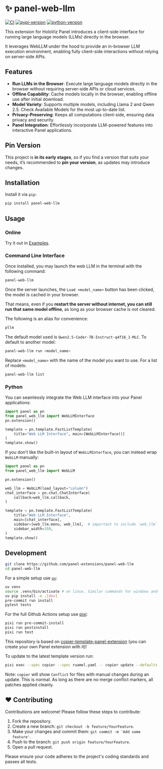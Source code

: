 # ✨ panel-web-llm

[![CI](https://img.shields.io/github/actions/workflow/status/panel-extensions/panel-web-llm/ci.yml?style=flat-square&branch=main)](https://github.com/panel-extensions/panel-web-llm/actions/workflows/ci.yml)
[![pypi-version](https://img.shields.io/pypi/v/panel-web-llm.svg?logo=pypi&logoColor=white&style=flat-square)](https://pypi.org/project/panel-web-llm)
[![python-version](https://img.shields.io/pypi/pyversions/panel-web-llm?logoColor=white&logo=python&style=flat-square)](https://pypi.org/project/panel-web-llm)

This extension for HoloViz Panel introduces a client-side interface for running large language models (LLMs) directly in the browser.

It leverages WebLLM under the hood to provide an in-browser LLM execution environment, enabling fully client-side interactions without relying on server-side APIs.

## Features

- **Run LLMs in the Browser**: Execute large language models directly in the browser without requiring server-side APIs or cloud services.
- **Offline Capability**: Cache models locally in the browser, enabling offline use after initial download.
- **Model Variety**: Supports multiple models, including Llama 2 and Qwen 2.5. Check Available Models for the most up-to-date list.
- **Privacy-Preserving**: Keeps all computations client-side, ensuring data privacy and security.
- **Panel Integration**: Effortlessly incorporate LLM-powered features into interactive Panel applications.

## Pin Version

This project is **in its early stages**, so if you find a version that suits your needs, it’s recommended to **pin your version**, as updates may introduce changes.

## Installation

Install it via `pip`:

```bash
pip install panel-web-llm
```

## Usage

### Online

Try it out in [Examples](https://panel-extensions.github.io/panel-web-llm/examples/).

### Command Line Interface

Once installed, you may launch the web LLM in the terminal with the following command:

```bash
panel-web-llm
```

Once the server launches, the `Load <model_name>` button has been clicked, the model is cached in your browser.

That means, even if you **restart the server without internet, you can still run that same model offline**, as long as your browser cache is not cleared.

The following is an alias for convenience:

```bash
pllm
```

The default model used is `Qwen2.5-Coder-7B-Instruct-q4f16_1-MLC`. To default to another model:

```bash
panel-web-llm run <model_name>
```

Replace `<model_name>` with the name of the model you want to use. For a list of models:

```bash
panel-web-llm list
```

### Python

You can seamlessly integrate the Web LLM interface into your Panel applications:

```python
import panel as pn
from panel_web_llm import WebLLMInterface
pn.extension()

template = pn.template.FastListTemplate(
    title="Web LLM Interface", main=[WebLLMInterface()]
)
template.show()
```

If you don't like the built-in layout of `WebLLMInterface`, you can instead wrap `WebLLM` manually:

```python
import panel as pn
from panel_web_llm import WebLLM

pn.extension()

web_llm = WebLLM(load_layout="column")
chat_interface = pn.chat.ChatInterface(
    callback=web_llm.callback,
)

template = pn.template.FastListTemplate(
    title="Web LLM Interface",
    main=[chat_interface],
    sidebar=[web_llm.menu, web_llm],  # important to include `web_llm`
    sidebar_width=350,
)
template.show()
```

## Development

```bash
git clone https://github.com/panel-extensions/panel-web-llm
cd panel-web-llm
```

For a simple setup use [`uv`](https://docs.astral.sh/uv/):

```bash
uv venv
source .venv/bin/activate # on linux. Similar commands for windows and osx
uv pip install -e .[dev]
pre-commit run install
pytest tests
```

For the full Github Actions setup use [pixi](https://pixi.sh):

```bash
pixi run pre-commit-install
pixi run postinstall
pixi run test
```

This repository is based on [copier-template-panel-extension](https://github.com/panel-extensions/copier-template-panel-extension) (you can create your own Panel extension with it)!

To update to the latest template version run:

```bash
pixi exec --spec copier --spec ruamel.yaml -- copier update --defaults --trust
```

Note: `copier` will show `Conflict` for files with manual changes during an update. This is normal. As long as there are no merge conflict markers, all patches applied cleanly.

## ❤️ Contributing

Contributions are welcome! Please follow these steps to contribute:

1. Fork the repository.
2. Create a new branch: `git checkout -b feature/YourFeature`.
3. Make your changes and commit them: `git commit -m 'Add some feature'`.
4. Push to the branch: `git push origin feature/YourFeature`.
5. Open a pull request.

Please ensure your code adheres to the project's coding standards and passes all tests.
